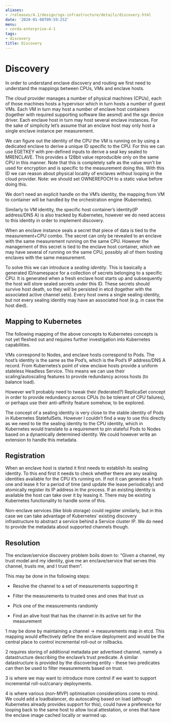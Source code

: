 ```yaml
---
aliases:
- /releases/4.1/design/sgx-infrastructure/details/discovery.html
date: '2020-01-08T09:59:25Z'
menu:
- corda-enterprise-4-1
tags:
- discovery
title: Discovery
---
```



# Discovery

In order to understand enclave discovery and routing we first need to understand the mappings between CPUs, VMs and
            enclave hosts.

The cloud provider manages a number of physical machines (CPUs), each of those machines hosts a hypervisor which in
            turn hosts a number of guest VMs. Each VM in turn may host a number of enclave host containers (together with required
            supporting software like aesmd) and the sgx device driver. Each enclave host in turn may host several enclave instances.
            For the sake of simplicity let’s assume that an enclave host may only host a single enclave instance per measurement.

We can figure out the identity of the CPU the VM is running on by using a dedicated enclave to derive a unique ID
            specific to the CPU. For this we can use EGETKEY with pre-defined inputs to derive a seal key sealed to MRENCLAVE. This
            provides a 128bit value reproducible only on the same CPU in this manner. Note that this is completely safe as the
            value won’t be used for encryption and is specific to the measurement doing this. With this ID we can reason about
            physical locality of enclaves without looping in the cloud provider.
            Note: we should set OWNEREPOCH to a static value before doing this.

We don’t need an explicit handle on the VM’s identity, the mapping from VM to container will be handled by the
            orchestration engine (Kubernetes).

Similarly to VM identity, the specific host container’s identity(IP address/DNS A) is also tracked by Kubernetes,
            however we do need access to this identity in order to implement discovery.

When an enclave instance seals a secret that piece of data is tied to the measurement+CPU combo. The secret can only be
            revealed to an enclave with the same measurement running on the same CPU. However the management of this secret is
            tied to the enclave host container, which we may have several of running on the same CPU, possibly all of them hosting
            enclaves with the same measurement.

To solve this we can introduce a *sealing identity*. This is basically a generated ID/namespace for a collection of
            secrets belonging to a specific CPU. It is generated when a fresh enclave host starts up and subsequently the host will
            store sealed secrets under this ID. These secrets should survive host death, so they will be persisted in etcd (together
            with the associated active channel sets). Every host owns a single sealing identity, but not every sealing identity may
            have an associated host (e.g. in case the host died).


## Mapping to Kubernetes

The following mapping of the above concepts to Kubernetes concepts is not yet fleshed out and requires further
                investigation into Kubernetes capabilities.

VMs correspond to Nodes, and enclave hosts correspond to Pods. The host’s identity is the same as the Pod’s, which is
                the Pod’s IP address/DNS A record. From Kubernetes’s point of view enclave hosts provide a uniform stateless Headless
                Service. This means we can use their scaling/autoscaling features to  provide redundancy across hosts (to balance load).

However we’ll probably need to tweak their (federated?) ReplicaSet concept in order to provide redundancy across CPUs
                (to be tolerant of CPU failures), or perhaps use their anti-affinity feature somehow, to be explored.

The concept of a sealing identity is very close to the stable identity of Pods in Kubernetes StatefulSets. However I
                couldn’t find a way to use this directly as we need to tie the sealing identity to the CPU identity, which in Kubernetes
                would translate to a requirement to pin stateful Pods to Nodes based on a dynamically determined identity. We could
                however write an extension to handle this metadata.


## Registration

When an enclave host is started it first needs to establish its sealing identity. To this end first it needs to check
                whether there are any sealing identities available for the CPU it’s running on. If not it can generate a fresh one and
                lease it for a period of time (and update the lease periodically) and atomically register its IP address in the process.
                If an existing identity is available the host can take over it by leasing it. There may be existing Kubernetes
                functionality to handle some of this.

Non-enclave services (like blob storage) could register similarly, but in this case we can take advantage of Kubernetes’
                existing discovery infrastructure to abstract a service behind a Service cluster IP. We do need to provide the metadata
                about supported channels though.


## Resolution

The enclave/service discovery problem boils down to:
                “Given a channel, my trust model and my identity, give me an enclave/service that serves this channel, trusts me, and I
                trust them”.

This may be done in the following steps:


* Resolve the channel to a set of measurements supporting it


* Filter the measurements to trusted ones and ones that trust us


* Pick one of the measurements randomly


* Find an alive host that has the channel in its active set for the measurement


1 may be done by maintaining a channel -> measurements map in etcd. This mapping would effectively define the enclave
                deployment and would be the central place to control incremental roll-out or rollbacks.

2 requires storing of additional metadata per advertised channel, namely a datastructure describing the enclave’s trust
                predicate. A similar datastructure is provided by the discovering entity - these two predicates can then be used to
                filter measurements based on trust.

3 is where we may want to introduce more control if we want to support incremental roll-out/canary deployments.

4 is where various (non-MVP) optimisation considerations come to mind. We could add a loadbalancer, do autoscaling based
                on load (although Kubernetes already provides support for this), could have a preference for looping back to the same
                host to allow local attestation, or ones that have the enclave image cached locally or warmed up.


